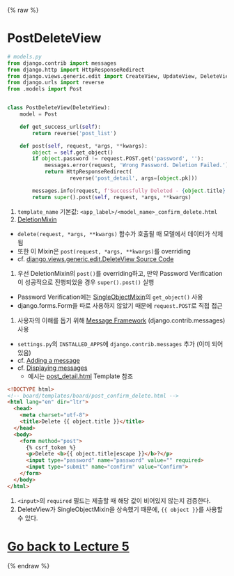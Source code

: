 {% raw %}

# PostDeleteView

```python
# models.py
from django.contrib import messages
from django.http import HttpResponseRedirect
from django.views.generic.edit import CreateView, UpdateView, DeleteView
from django.urls import reverse
from .models import Post


class PostDeleteView(DeleteView):
    model = Post

    def get_success_url(self):
        return reverse('post_list')

    def post(self, request, *args, **kwargs):
        object = self.get_object()
        if object.password != request.POST.get('password', ''):
            messages.error(request, 'Wrong Password. Deletion Failed.')
            return HttpResponseRedirect(
                    reverse('post_detail', args=[object.pk]))

        messages.info(request, f'Successfully Deleted - {object.title}')
        return super().post(self, request, *args, **kwargs)
```

1. `template_name` 기본값: `<app_label>/<model_name>_confirm_delete.html`
1. [DeletionMixin](https://docs.djangoproject.com/en/2.1/ref/class-based-views/mixins-editing/#deletionmixin)
  - `delete(request, *args, **kwargs)` 함수가 호출될 때 모델에서 데이터가 삭제됨
  - 또한 이 Mixin은 `post(request, *args, **kwargs)`를 overriding
  - cf. [django.views.generic.edit.DeleteView Source Code](https://github.com/django/django/blob/b9cf764be62e77b4777b3a75ec256f6209a57671/django/views/generic/edit.py)
1. 우선 DeletionMixin의 `post()`를 overriding하고,
만약 Password Verification이 성공적으로 진행되었을 경우 `super().post()` 실행
  - Password Verification에는 [SingleObjectMixin](https://docs.djangoproject.com/en/2.1/ref/class-based-views/mixins-single-object/#django.views.generic.detail.SingleObjectMixin)의 `get_object()` 사용
  - django.forms.Form을 따로 사용하지 않았기 때문에 `request.POST`로 직접 접근
1. 사용자의 이해를 돕기 위해 [Message Framework](https://docs.djangoproject.com/en/2.1/ref/contrib/messages/#module-django.contrib.messages) (django.contrib.messages) 사용
  - `settings.py`의 `INSTALLED_APPS`에 `django.contrib.messages` 추가 (이미 되어있음)
  - cf. [Adding a message](https://docs.djangoproject.com/en/2.1/ref/contrib/messages/#module-django.contrib.messages)
  - cf. [Displaying messages](https://docs.djangoproject.com/en/2.1/ref/contrib/messages/#module-django.contrib.messages)
    * 예시는 [post_detail.html](./PostDetailView.md) Template 참조

```html
<!DOCTYPE html>
<!-- board/templates/board/post_confirm_delete.html -->
<html lang="en" dir="ltr">
  <head>
    <meta charset="utf-8">
    <title>Delete {{ object.title }}</title>
  </head>
  <body>
    <form method="post">
      {% csrf_token %}
      <p>Delete <b>{{ object.title|escape }}</b>?</p>
      <input type="password" name="password" value="" required>
      <input type="submit" name="confirm" value="Confirm">
    </form>
  </body>
</html>
```

1. `<input>`의 `required` 필드는 제출할 때 해당 값이 비어있지 않는지 검증한다.
2. DeleteView가 SingleObjectMixin을 상속했기 때문에, `{{ object }}`를 사용할 수 있다.

# [Go back to Lecture 5](./)

{% endraw %}
